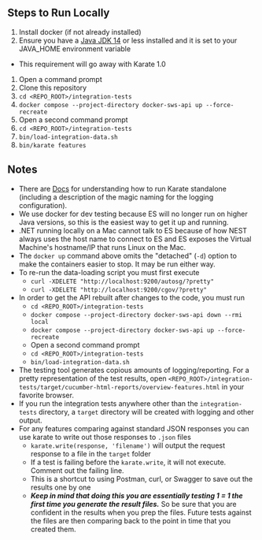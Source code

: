 ## Steps to Run Locally
1. Install docker (if not already installed)
1. Ensure you have a [Java JDK 14](https://jdk.java.net/archive/) or less installed and it is set to your JAVA_HOME environment variable
  - This requirement will go away with Karate 1.0
1. Open a command prompt
1. Clone this repository
1. `cd <REPO_ROOT>/integration-tests`
1. `docker compose --project-directory docker-sws-api up --force-recreate`
1. Open a second command prompt
1. `cd <REPO_ROOT>/integration-tests`
1. `bin/load-integration-data.sh`
1. `bin/karate features`

## Notes
* There are [Docs](https://github.com/intuit/karate/blob/6de466bdcf105d72450a40cf31b8adb5c043037d/karate-netty/README.md#standalone-jar) for understanding how to run Karate standalone (including a description of the magic naming for the logging configuration).
* We use docker for dev testing because ES will no longer run on higher Java versions, so this is the easiest way to get it up and running.
* .NET running locally on a Mac cannot talk to ES because of how NEST always uses the host name to connect to ES and ES exposes the Virtual Machine's hostname/IP that runs Linux on the Mac.
* The `docker up` command above omits the "detached" (`-d`) option to make the containers easier to stop. It may be run either way.
* To re-run the data-loading script you must first execute
  * `curl -XDELETE "http://localhost:9200/autosg/?pretty"`
  * `curl -XDELETE "http://localhost:9200/cgov/?pretty"`
* In order to get the API rebuilt after changes to the code, you must run
  * `cd <REPO_ROOT>/integration-tests`
  * `docker compose --project-directory docker-sws-api down --rmi local`
  * `docker compose --project-directory docker-sws-api up --force-recreate`
  * Open a second command prompt
  * `cd <REPO_ROOT>/integration-tests`
  * `bin/load-integration-data.sh`
* The testing tool generates copious amounts of logging/reporting. For a pretty representation of the test results, open `<REPO_ROOT>/integration-tests/target/cucumber-html-reports/overview-features.html` in your favorite browser.
* If you run the integration tests anywhere other than the `integration-tests` directory, a `target` directory will be created with logging and other output.
* For any features comparing against standard JSON responses you can use karate to write out those responses to `.json` files 
  * `karate.write(response, 'filename')` will output the request response to a file in the `target` folder
  * If a test is failing before the `karate.write`, it will not execute. Comment out the failing line.
  * This is a shortcut to using Postman, curl, or Swagger to save out the results one by one
  * ***Keep in mind that doing this you are essentially testing 1 = 1 the first time you generate the result files.*** So be sure that you are confident in the results when you prep the files. Future tests against the files are then comparing back to the point in time that you created them.
